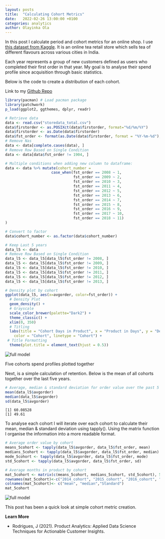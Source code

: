 ```yaml
---
layout: posts
title:  "Calculating Cohort Metrics"
date:   2022-02-26 13:00:00 +0100
categories: analytics
author: Olayinka Ola
---
```


In this post I calculate period and cohort metrics for an online shop. I use [this dataset from Kaggle](https://www.kaggle.com/uttamp/store-data). It is an online tea retail store which sells tea of different flavours across various cities in India.

Each year represents a group of new customers defined as users who completed their first order in that year. My goal is to analyse their spend profile since acquisition through basic statistics.

Below is the code to create a distribution of each cohort.

Link to my [Github Repo][Github Repo]

```r
library(pacman) # Load pacman package
library(patchwork)
p_load(ggplot2, ggthemes, dplyr, readr)

# Retrieve data
data <- read.csv("storedata_total.csv")
data$firstorder <- as.POSIXct(data$firstorder, format="%d/%m/%Y")
data$firstorder <- as.Date(data$firstorder)
data$fst_order <- format(as.Date(data$firstorder, format = "%Y-%m-%d"), "%Y")
# Remove Nas
data <- data[complete.cases(data), ]
# Remove Row Based on Single Condition
data <- data[data$fst_order != 1904, ]

# Multiple conditions when adding new column to dataframe:
data <- data %>% mutate(cohort_number =
                     case_when(fst_order == 2008 ~ 1,
                               fst_order == 2009 ~ 2,
                               fst_order == 2010 ~ 3,
                               fst_order == 2011 ~ 4,
                               fst_order == 2012 ~ 5,
                               fst_order == 2013 ~ 6,
                               fst_order == 2014 ~ 7,
                               fst_order == 2015 ~ 8,
                               fst_order == 2016 ~ 9,
                               fst_order == 2017 ~ 10,
                               fst_order == 2018 ~ 11)
)

# Convert to factor
data$cohort_number <- as.factor(data$cohort_number)

# Keep Last 5 years
data_l5 <- data
# Remove Row Based on Single Condition
data_l5 <- data_l5[data_l5$fst_order != 2008, ]
data_l5 <- data_l5[data_l5$fst_order != 2009, ]
data_l5 <- data_l5[data_l5$fst_order != 2010, ]
data_l5 <- data_l5[data_l5$fst_order != 2011, ]
data_l5 <- data_l5[data_l5$fst_order != 2012, ]
data_l5 <- data_l5[data_l5$fst_order != 2013, ]

# Density plot by cohort
ggplot(data_l5, aes(x=avgorder, color=fst_order)) +
  # Density Plot
  geom_density() +
  # Grayscale
  scale_color_brewer(palette="Dark2") +
  theme_classic() +
  xlim(0, 350)
  # Titling
  labs(title = "Cohort Days in Product", x = "Product in Days", y = "Density",
    color = "Cohort", linetype = "Cohort") +
 # Title Formatting
  theme(plot.title = element_text(hjust = 0.5))
```

<img src="{{ site.url }}{{ site.baseurl }}/assets/images/Cohorts plotted together.png" alt="full model">

Five cohorts spend profiles plotted together

Next, is a simple calculation of retention. Below is the mean of all cohorts together over the last five years.

```r
# Average, median & standard deviation for order value over the past 5 years
mean(data_l5$avgorder)
median(data_l5$avgorder)
sd(data_l5$avgorder)
```

```
[1] 60.08528
[1] 49.61
```

To analyse each cohort I will iterate over each cohort to calculate their mean, median & standard deviation using tapply(). Using the matrix function I organise the information into a more readable format.

```r
# Average order value by cohort
means_5cohort <- tapply(data_l5$avgorder, data_l5$fst_order, mean)
medians_5cohort <- tapply(data_l5$avgorder, data_l5$fst_order, median)
mode_5cohort <- tapply(data_l5$avgorder, data_l5$fst_order, mode)
std_5cohort <- tapply(data_l5$avgorder, data_l5$fst_order, sd)

# Average months in product by cohort
mat_5cohort <- matrix(c(means_5cohort, medians_5cohort, std_5cohort), 5, 3)
rownames(mat_5cohort)<-c("2014_cohort", "2015_cohort", "2016_cohort", "2017_cohort", "2018_cohort")
colnames(mat_5cohort)<- c("mean", "median","Standard")
mat_5cohort
```
<img src="{{ site.url }}{{ site.baseurl }}/assets/images/cohorts_annual.png" alt="full model">

This post has been a quick look at simple cohort metric creation.

**Learn More**

- Rodrigues, J (2021). Product Analytics: Applied Data Science Techniques for Actionable Customer Insights.

[Github Repo]: https://github.com/hightowerr/marketing/tree/master/Calculating%20Cohort%20Metrics
